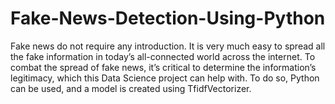 # Fake-News-Detection-Using-Python
Fake news do not require any introduction. It is very much easy to spread all the fake information in today’s all-connected world across the internet.
To combat the spread of fake news, it’s critical to determine the information’s legitimacy, which this Data Science project can help with. To do so, Python can be used, and a model is created using TfidfVectorizer.
